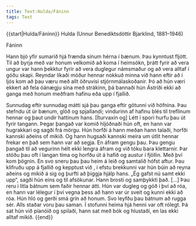 ```yaml
---
title: Text:Hulda/Fáninn
tags: Text
---
```


{{start|Hulda/Fáninn}}
Hulda (Unnur Benediktsdóttir Bjarklind, 1881–1946)

Fáninn

Hann bjó yfir sumarið hjá frænda sínum hérna í bænum. Þau kynntust fljótt. Til að byrja með var honum velkomið að koma í heimsókn, þrátt fyrir að vera ungur var hann þekktur fyrir að vera duglegur námsmaður og að vera alltaf í góðu skapi. Reyndar líkaði móður hennar nokkuð minna við hann eftir að í ljós kom að þau væru með allt öðruvísi stjórnmálaskoðanir. Þó að hún væri ekkert að fela óánægju sína með strákinn, þá bannaði hún Ástríði ekki að ganga með honum meðfram hafinu eða upp í fjallið.

Sunnudag eftir sunnudag mátti sjá þau ganga eftir götunni við höfnina. Þau stefndu út úr bænum, glöð og spjallandi; vindurinn af hafinu blés til treflinum hennar og þaut undir hattinum hans. [Íturvaxin og] Létt í spori hurfu þau út fyrir tangann. Þegar þangað var komið hljóðnaði hún oft, en hann var hugrakkari og sagði frá mörgu. Hún horfði á hann meðan hann talaði, horfði kannski aðeins of mikið. Og hann hugsaði kannski meira um útlit hennar frekar en það sem hann var að segja. En áfram gengu þau. Þau gengu þangað til að vegurinn hélt ekki lengra áfram og við tóku bara klettarnir. Þar stóðu þau oft í langan tíma og horfðu út á hafið og austur í fjöllin. Með því kom þögnin. En svo sneru þau þau heim á leið og samtalið hófst aftur. Þau klifruðu upp á fjallið og kepptust við , í efstu brekkunni var hún búin að reyna aðeins og mikið á sig og þurfti að þiggja hjálp hans. „Ég gafst nú samt ekki upp“, sagði hún eins og til afsökunar. Hann brosti og samþykkti það. [...] Þau reru i litla bátnum sem faðir hennar átti. Hún var dugleg og góð í því að róa, en hann var lélegur í því vegna þess að hann var úr sveit og kunni ekki að róa. Hún hló og gerði smá grín að honum. Svo leyfðu þau bátnum að rugga sér. Alls staðar voru þau saman. Í stofunni heima hjá henni var oft rólegt. Þá sat hún við píanóið og spilaði, hann sat með bók og hlustaði, en las ekki alltaf mikið. 
{{end}}
